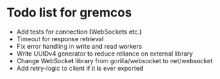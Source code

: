 # Todo list for gremcos

- Add tests for connection (WebSockets etc.)
- Timeout for response retrieval
- Fix error handling in write and read workers
- Write UUIDv4 generator to reduce reliance on external library
- Change WebSocket library from gorilla/websocket to net/websocket
- Add retry-logic to client if it is ever exported
